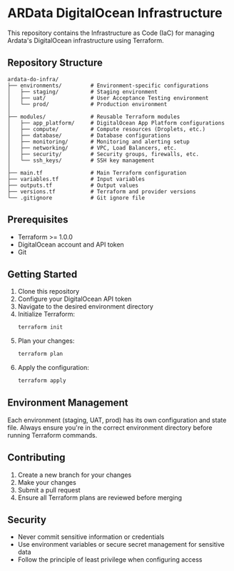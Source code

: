 # ARData DigitalOcean Infrastructure

This repository contains the Infrastructure as Code (IaC) for managing Ardata's DigitalOcean infrastructure using Terraform.

## Repository Structure

```
ardata-do-infra/
├── environments/         # Environment-specific configurations
│   ├── staging/          # Staging environment
│   ├── uat/              # User Acceptance Testing environment
│   └── prod/             # Production environment
│
├── modules/              # Reusable Terraform modules
│   ├── app_platform/     # DigitalOcean App Platform configurations
│   ├── compute/          # Compute resources (Droplets, etc.)
│   ├── database/         # Database configurations
│   ├── monitoring/       # Monitoring and alerting setup
│   ├── networking/       # VPC, Load Balancers, etc.
│   ├── security/         # Security groups, firewalls, etc.
│   └── ssh_keys/         # SSH key management
│
├── main.tf               # Main Terraform configuration
├── variables.tf          # Input variables
├── outputs.tf            # Output values
├── versions.tf           # Terraform and provider versions
└── .gitignore            # Git ignore file
```

## Prerequisites

- Terraform >= 1.0.0
- DigitalOcean account and API token
- Git

## Getting Started

1. Clone this repository
2. Configure your DigitalOcean API token
3. Navigate to the desired environment directory
4. Initialize Terraform:
   ```bash
   terraform init
   ```
5. Plan your changes:
   ```bash
   terraform plan
   ```
6. Apply the configuration:
   ```bash
   terraform apply
   ```

## Environment Management

Each environment (staging, UAT, prod) has its own configuration and state file. Always ensure you're in the correct environment directory before running Terraform commands.

## Contributing

1. Create a new branch for your changes
2. Make your changes
3. Submit a pull request
4. Ensure all Terraform plans are reviewed before merging

## Security

- Never commit sensitive information or credentials
- Use environment variables or secure secret management for sensitive data
- Follow the principle of least privilege when configuring access
